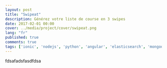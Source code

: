 ```yaml
---
layout: post
title: "Swipeat"
description: Générez votre liste de course en 3 swipes
date: 2017-02-01 00:00
cover: ../media/project/cover/swipeat.png
lang: "fr"
published: true
comments: true
tags: ['ionic', 'nodejs', 'python', 'angular', 'elasticsearch', 'mongodb']
---
```


fdsafadsfasdfdsa